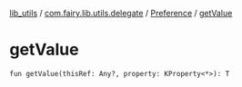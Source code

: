 [lib_utils](../../index.md) / [com.fairy.lib.utils.delegate](../index.md) / [Preference](index.md) / [getValue](./get-value.md)

# getValue

`fun getValue(thisRef: Any?, property: KProperty<*>): T`